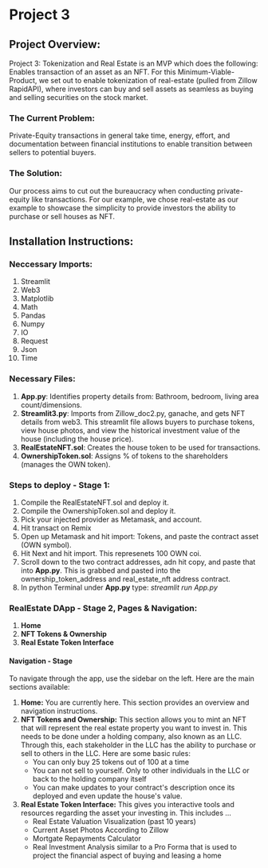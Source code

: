 # Project 3
## Project Overview: 

Project 3: Tokenization and Real Estate is an MVP which does the following: Enables transaction of an asset as an NFT. For this Minimum-Viable-Product, we set out to enable tokenization of real-estate (pulled from Zillow RapidAPI), where investors can buy and sell assets as seamless as buying and selling securities on the stock market. 

### The Current Problem: 
Private-Equity transactions in general take time, energy, effort, and documentation between financial institutions to enable transition between sellers to potential buyers. 

### The Solution: 
Our process aims to cut out the bureaucracy when conducting private-equity like transactions. For our example, we chose real-estate as our example to showcase the simplicity to provide investors the ability to purchase or sell houses as NFT. 

## Installation Instructions:
### Neccessary Imports: 
1. Streamlit
2. Web3
3. Matplotlib
4. Math
5. Pandas
6. Numpy
7. IO
8. Request
9. Json
10. Time

### Necessary Files: 
1. **App.py**: Identifies property details from: Bathroom, bedroom, living area count/dimensions. 
2. **Streamlit3.py**: Imports from Zillow_doc2.py, ganache, and gets NFT details from web3. This streamlit file allows buyers to purchase tokens, view house photos, and view the historical investment value of the house (including the house price).
3. **RealEstateNFT.sol**: Creates the house token to be used for transactions.
4. **OwnershipToken.sol**: Assigns % of tokens to the shareholders (manages the OWN token). 

### Steps to deploy - Stage 1: 
1. Compile the RealEstateNFT.sol and deploy it. 
2. Compile the OwnershipToken.sol and deploy it.
3. Pick your injected provider as Metamask, and account.
4. Hit transact on Remix
5. Open up Metamask and hit import: Tokens, and paste the contract asset (OWN symbol).
6. Hit Next and hit import. This represenets 100 OWN coi.
7. Scroll down to the two contract addresses, adn hit copy, and paste that into **App.py**. This is grabbed and pasted into the ownership_token_address and real_estate_nft address contract. 
8. In python Terminal under **App.py** type: *streamlit run App.py*
   
### RealEstate DApp - Stage 2, Pages & Navigation: 
1. **Home**
2. **NFT Tokens & Ownership**
3. **Real Estate Token Interface**

#### Navigation - Stage 
To navigate through the app, use the sidebar on the left. Here are the main sections available:
1. **Home:** You are currently here. This section provides an overview and navigation instructions.
2. **NFT Tokens and Ownership:** This section allows you to mint an NFT that will represent the real estate property you want to invest in.
This needs to be done under a holding company, also known as an LLC. Through this, each stakeholder in the LLC has the ability to purchase or sell to others in the LLC.
Here are some basic rules: 
   - You can only buy 25 tokens out of 100 at a time 
   - You can not sell to yourself. Only to other individuals in the LLC or back to the holding company itself
   - You can make updates to your contract's description once its deployed and even update the house's value.
3. **Real Estate Token Interface:** This gives you interactive tools and resources regarding the asset your investing in. This includes ... 
   - Real Estate Valuation Visualization (past 10 years)
   - Current Asset Photos According to Zillow 
   - Mortgate Repayments Calculator 
   - Real Investment Analysis similar to a Pro Forma that is used to project the financial aspect of buying and leasing a home 







